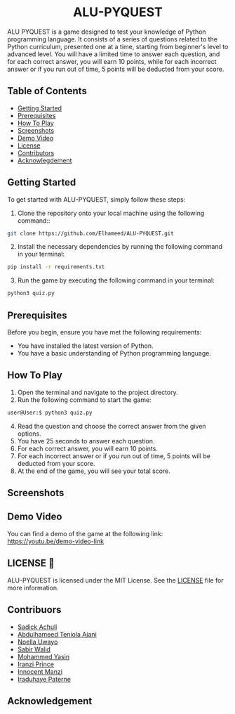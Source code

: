 <h1 align="center">ALU-PYQUEST</h1>

ALU PYQUEST is a game designed to test your knowledge of Python programming language. It consists of a series of questions related to the Python curriculum, presented one at a time, starting from beginner's level to advanced level. You will have a limited time to answer each question, and for each correct answer, you will earn 10 points, while for each incorrect answer or if you run out of time, 5 points will be deducted from your score.

## Table of Contents
- [Getting Started](#getting-started)
- [Prerequisites](#prerequisites)
- [How To Play](#how-to-play)
- [Screenshots](#screeshots)
- [Demo Video](#demo-video)
- [License](#license)
- [Contributors](#contributors)
- [Acknowlegdement](#acknowledgement)

## Getting Started
To get started with ALU-PYQUEST, simply follow these steps:
1. Clone the repository onto your local machine using the following command::
```sh
git clone https://github.com/Elhameed/ALU-PYQUEST.git
```
2. Install the necessary dependencies by running the following command in your terminal:
```sh
pip install -r requirements.txt
```
3. Run the game by executing the following command in your terminal:
```sh
python3 quiz.py
```

## Prerequisites
Before you begin, ensure you have met the following requirements:
- You have installed the latest version of Python.
- You have a basic understanding of Python programming language.

## How To Play
1. Open the terminal and navigate to the project directory.
2. Run the following command to start the game:
```sh
user@User:$ python3 quiz.py
```
4. Read the question and choose the correct answer from the given options.
5. You have 25 seconds to answer each question.
6. For each correct answer, you will earn 10 points.
7. For each incorrect answer or if you run out of time, 5 points will be deducted from your score.
8. At the end of the game, you will see your total score.

## Screenshots


## Demo Video
You can find a demo of the game at the following link: https://youtu.be/demo-video-link

## LICENSE :scroll:
ALU-PYQUEST is licensed under the MIT License. See the [LICENSE](./LICENSE) file for more information.

## Contribuors
- [Sadick Achuli](https://github.com/Sadickachuli)
- [Abdulhameed Teniola Ajani](https://github.com/Elhameed)
- [Noella Uwayo](https://github.com/n-uwayo)
- [Sabir Walid](https://github.com/SabirWalid)
- [Mohammed Yasin](https://github.com/MohamedAYasin)
- [Iranzi Prince](https://github.com/iranziprince01)
- [Innocent Manzi](https://github.com/innocentmanzi)
- [Iraduhaye Paterne](https://github.com/IraduhayeBukuruPaterne1)

## Acknowledgement

